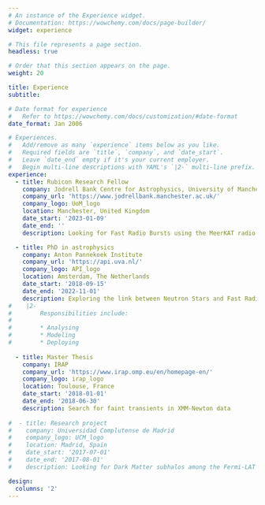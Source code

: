 ```yaml
---
# An instance of the Experience widget.
# Documentation: https://wowchemy.com/docs/page-builder/
widget: experience

# This file represents a page section.
headless: true

# Order that this section appears on the page.
weight: 20

title: Experience
subtitle:

# Date format for experience
#   Refer to https://wowchemy.com/docs/customization/#date-format
date_format: Jan 2006

# Experiences.
#   Add/remove as many `experience` items below as you like.
#   Required fields are `title`, `company`, and `date_start`.
#   Leave `date_end` empty if it's your current employer.
#   Begin multi-line descriptions with YAML's `|2-` multi-line prefix.
experience:
  - title: Rubicon Research Fellow
    company: Jodrell Bank Centre for Astrophysics, University of Manchester
    company_url: 'https://www.jodrellbank.manchester.ac.uk/'
    company_logo: UoM_logo
    location: Manchester, United Kingdom
    date_start: '2023-01-09'
    date_end: ''
    description: Looking for Fast Radio Bursts using the MeerKAT radio telescope in South Africa

  - title: PhD in astrophysics
    company: Anton Pannekoek Institute
    company_url: 'https://api.uva.nl/'
    company_logo: API_logo
    location: Amsterdam, The Netherlands
    date_start: '2018-09-15'
    date_end: '2022-11-01'
    description: Exploring the link between Neutron Stars and Fast Radio Bursts
#    |2-
#        Responsibilities include:
#        
#        * Analysing
#        * Modeling
#        * Deploying
        
  - title: Master Thesis
    company: IRAP
    company_url: 'https://www.irap.omp.eu/en/homepage-en/'
    company_logo: irap_logo
    location: Toulouse, France
    date_start: '2018-01-01'
    date_end: '2018-06-30'
    description: Search for faint transients in XMM-Newton data
    
#  - title: Research project
#    company: Universidad Complutense de Madrid
#    company_logo: UCM_logo
#    location: Madrid, Spain
#    date_start: '2017-07-01'
#    date_end: '2017-08-01'
#    description: Looking for Dark Matter subhalos among the Fermi-LAT Third Source catalog

design:
  columns: '2'
---
```

